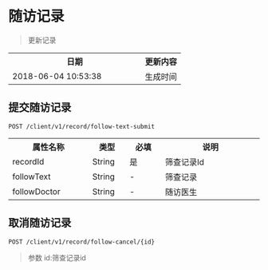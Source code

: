 # 随访记录

> 更新记录

<table>
    <tr>
        <th style="width:250px;">日期</th>
        <th>更新内容</th>
    </tr>
    <tr>
        <td>2018-06-04 10:53:38</td>
        <td>生成时间</td>
    </tr>
</table>


## 提交随访记录

```
POST /client/v1/record/follow-text-submit
```
<table>
    <tr>
        <th style="width:150px;">属性名称</th>
        <th style="width:60px;">类型</th>
        <th style="width:60px;">必填</th>
        <th style="width:200px;">说明</th>
    </tr>
    <tr>
        <td>recordId</td>
        <td>String</td>
        <td>是</td>
        <td>筛查记录Id</td>
    </tr>
    <tr>
        <td>followText</td>
        <td>String</td>
        <td>-</td>
        <td>筛查记录</td>
    </tr>
    <tr>
        <td>followDoctor</td>
        <td>String</td>
        <td>-</td>
        <td>随访医生</td>
    </tr>
</table>

## 取消随访记录
```
POST /client/v1/record/follow-cancel/{id}
```
>参数 id:筛查记录id